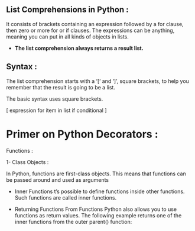 ##  List Comprehensions in Python : 

It consists of brackets containing an expression followed by a for clause, 
then
zero or more for or if clauses. The expressions can be anything, meaning you can
put in all kinds of objects in lists.


* **The list comprehension always returns a result list.**

## Syntax : 

The list comprehension starts with a ‘[‘ and ‘]’, square brackets, to help you remember that the
result is going to be a list.

The basic syntax uses square brackets.

[ expression for item in list if conditional ]

# Primer on Python Decorators :

Functions : 

1- Class Objects :

In Python, functions are first-class objects. This means that functions can be passed around and used as arguments


  * Inner Functions
 t’s possible to define functions inside other functions. Such functions are called inner functions.    

  * Returning Functions From Functions
Python also allows you to use functions as return values. The following example returns one of the inner functions from the outer parent() function:






